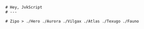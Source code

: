 ```diff
# Hey, JvkScript
# ---

# Zipo > ./Hero ./Aurora ./Vilgax ./Atlas ./Texugo ./Fauno 
```

  ##
 

